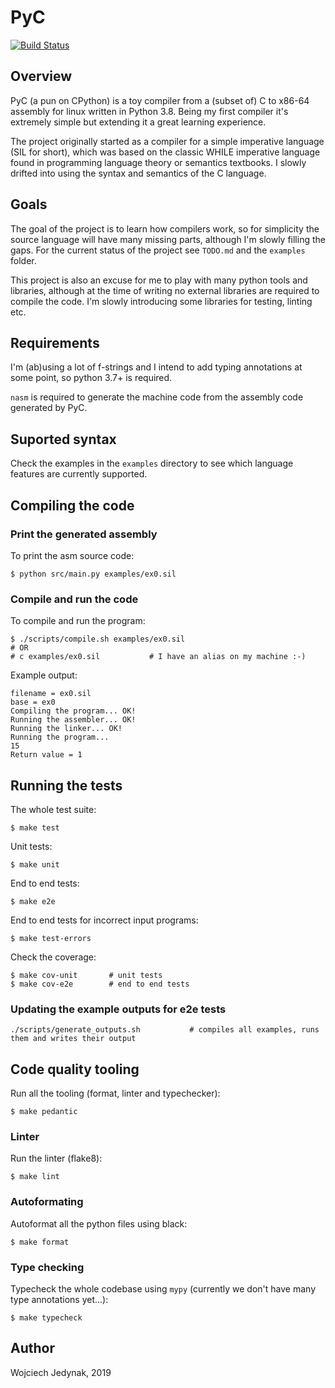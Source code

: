 # PyC

[![Build Status](https://travis-ci.org/wjzz/pyc.svg?branch=master)](https://travis-ci.org/wjzz/pyc)

## Overview

PyC (a pun on CPython) is a toy compiler from a (subset of) C to x86-64 assembly for linux written in Python 3.8. Being my first compiler it's extremely simple but extending it a great learning experience.

The project originally started as a compiler for a simple imperative language (SIL for short), which was based on the classic WHILE imperative language found in programming language theory or semantics textbooks. I slowly drifted into using the syntax and semantics of the C language.

## Goals

The goal of the project is to learn how compilers work, so for simplicity the source language will have many missing parts, although I'm slowly filling the gaps. For the current status of the project see `TODO.md` and the `examples` folder.

This project is also an excuse for me to play with many python tools and libraries, although at the time of writing no external libraries are required to compile the code. I'm slowly introducing some libraries for testing, linting etc.

## Requirements

I'm (ab)using a lot of f-strings and I intend to add typing annotations at some point, so python 3.7+ is required.

`nasm` is required to generate the machine code from the assembly code generated by PyC.

## Suported syntax

Check the examples in the `examples` directory to see which language features are currently supported.


## Compiling the code

### Print the generated assembly

To print the asm source code:

```
$ python src/main.py examples/ex0.sil
```

### Compile and run the code

To compile and run the program:

```
$ ./scripts/compile.sh examples/ex0.sil
# OR
# c examples/ex0.sil           # I have an alias on my machine :-)
```

Example output:

```
filename = ex0.sil
base = ex0
Compiling the program... OK!
Running the assembler... OK!
Running the linker... OK!
Running the program...
15
Return value = 1
```

## Running the tests

The whole test suite:
```
$ make test
```

Unit tests:
```
$ make unit
```

End to end tests:
```
$ make e2e
```

End to end tests for incorrect input programs:
```
$ make test-errors
```

Check the coverage:
```
$ make cov-unit       # unit tests
$ make cov-e2e        # end to end tests
```

### Updating the example outputs for e2e tests

```
./scripts/generate_outputs.sh           # compiles all examples, runs them and writes their output
```

## Code quality tooling

Run all the tooling (format, linter and typechecker):

```
$ make pedantic
```

### Linter

Run the linter (flake8):

```
$ make lint
```

### Autoformating

Autoformat all the python files using black:

```
$ make format
```

### Type checking

Typecheck the whole codebase using `mypy` (currently we don't have many type annotations yet...):

```
$ make typecheck
```

## Author

Wojciech Jedynak, 2019
